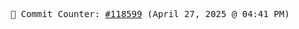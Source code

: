 <p align="center">
    <samp>
        📮 Commit Counter: <a href="https://github.com/Javascript-void0/Javascript-void0/commits/main">#118599</a> (April 27, 2025 @ 04:41 PM)
    </samp>
</p>